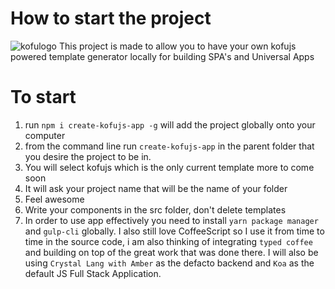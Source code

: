 # How to start the project
![kofulogo](https://user-images.githubusercontent.com/38284764/74117680-78a4f980-4b86-11ea-9e8c-fc42cc1a676a.png)
  This project is made to allow you to have your own kofujs powered template generator locally for building SPA's and Universal Apps

# To start
1. run ``` npm i create-kofujs-app -g ```  will add the project globally onto your computer
2. from the command line run ``` create-kofujs-app ``` in the parent folder that you desire the project to be in.
3. You will select kofujs which is the only current template more to come soon
4. It will ask your project name that will be the name of your folder
5. Feel awesome
6. Write your components in the src folder, don't delete templates
7. In order to use app effectively you need to install ```yarn package manager``` and ```gulp-cli```  globally.  I also still love CoffeeScript so I use it from time to time in the source code, i am also thinking of integrating `typed coffee` and building on top of the great work that was done there. I will also be using ```Crystal Lang with Amber``` as the defacto backend and ```Koa``` as the default JS Full Stack Application.
